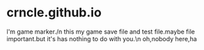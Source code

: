 # crncle.github.io
l'm game marker./n
this my game save file and test file.maybe file important.but it's has nothing to do with you.\n
oh,nobody here,ha
